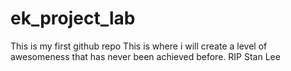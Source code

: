 # ek_project_lab
This is my first github repo
This is where i will create a level of awesomeness that has never been achieved before.
RIP Stan Lee
